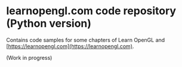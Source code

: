 # learnopengl.com code repository (Python version)
Contains code samples for some chapters of Learn OpenGL and [https://learnopengl.com](https://learnopengl.com). 

(Work in progress)
